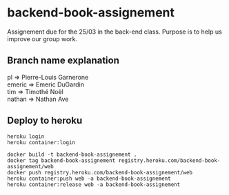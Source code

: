 # backend-book-assignement

Assignement due for the 25/03 in the back-end class. Purpose is to help us improve our group work.

## Branch name explanation

pl => Pierre-Louis Garnerone  
emeric => Emeric DuGardin   
tim => Timothé Noël  
nathan => Nathan Ave  

## Deploy to heroku
```
heroku login
heroku container:login

docker build -t backend-book-assignement .
docker tag backend-book-assignement registry.heroku.com/backend-book-assignement/web
docker push registry.heroku.com/backend-book-assignement/web
heroku container:push web -a backend-book-assignement
heroku container:release web -a backend-book-assignement
```
